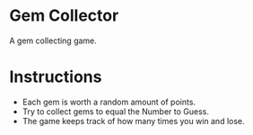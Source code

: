 # Gem Collector
A gem collecting game.

# Instructions
* Each gem is worth a random amount of points.
* Try to collect gems to equal the Number to Guess. 
* The game keeps track of how many times you win and lose.
